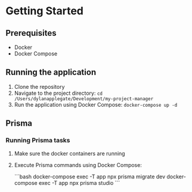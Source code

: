 # Getting Started

## Prerequisites

- Docker
- Docker Compose

## Running the application

1.  Clone the repository
2.  Navigate to the project directory: `cd /Users/dylanapplegate/Development/my-project-manager`
3.  Run the application using Docker Compose: `docker-compose up -d`

## Prisma

### Running Prisma tasks

1.  Make sure the docker containers are running
2.  Execute Prisma commands using Docker Compose:

    \`\`\`bash
    docker-compose exec -T app npx prisma migrate dev
    docker-compose exec -T app npx prisma studio
    \`\`\`
